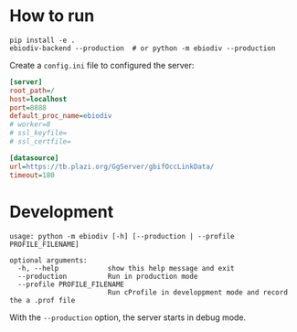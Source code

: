 # How to run

```
pip install -e .
ebiodiv-backend --production  # or python -m ebiodiv --production
```

Create a `config.ini` file to configured the server:

```ini
[server]
root_path=/
host=localhost
port=8888
default_proc_name=ebiodiv
# worker=8
# ssl_keyfile=
# ssl_certfile=

[datasource]
url=https://tb.plazi.org/GgServer/gbifOccLinkData/
timeout=180
```

# Development

```
usage: python -m ebiodiv [-h] [--production | --profile PROFILE_FILENAME]

optional arguments:
  -h, --help            show this help message and exit
  --production          Run in production mode
  --profile PROFILE_FILENAME
                        Run cProfile in developpment mode and record the a .prof file
```

With the `--production` option, the server starts in debug mode.
